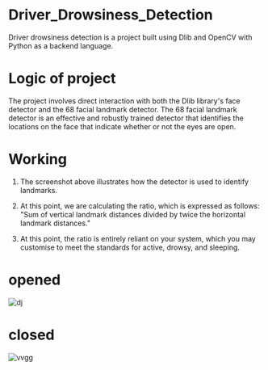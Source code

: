 # Driver_Drowsiness_Detection
Driver drowsiness detection is a project built using Dlib and OpenCV with Python as a backend language.

# Logic of project
The project involves direct interaction with both the Dlib library's face detector and the 68 facial landmark detector. The 68 facial landmark detector is an effective and robustly trained detector that identifies the locations on the face that indicate whether or not the eyes are open.

# Working
1) The screenshot above illustrates how the detector is used to identify landmarks.
 
2) At this point, we are calculating the ratio, which is expressed as follows: "Sum of vertical landmark distances divided by twice the horizontal landmark distances."
 
3) At this point, the ratio is entirely reliant on your system, which you may customise to meet the standards for active, drowsy, and sleeping.


# opened
![dj](https://github.com/captainaj7/Driver_Drowsiness_Detection/assets/91454482/241486f9-bf56-49d0-a329-8aabd63f7a93)  


# closed
![vvgg](https://github.com/captainaj7/Driver_Drowsiness_Detection/assets/91454482/69b40af0-97ab-4aa6-b9b8-265c6e5ac0f4)

